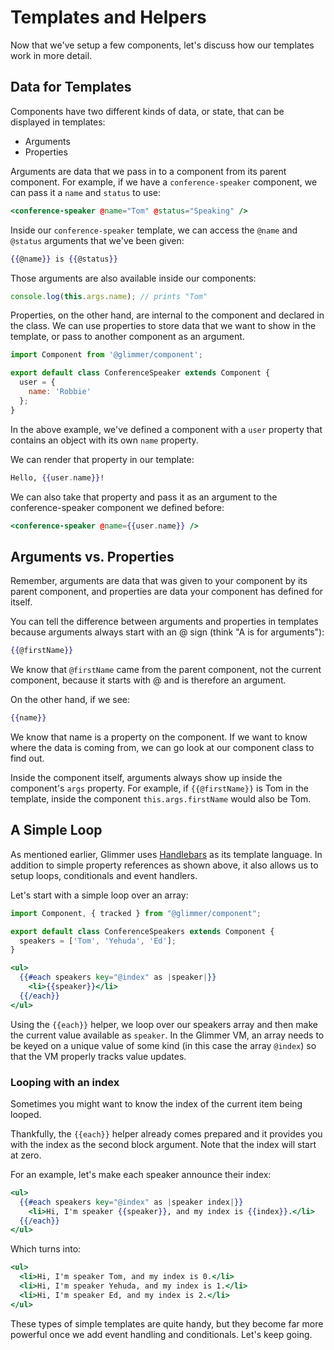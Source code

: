 # Templates and Helpers

Now that we've setup a few components, let's discuss how our templates work in more detail.

## Data for Templates

Components have two different kinds of data, or state, that can be displayed in templates:

- Arguments
- Properties

Arguments are data that we pass in to a component from its parent component. For example, if we have a `conference-speaker` component, we can pass it a `name` and `status` to use:

```hbs
<conference-speaker @name="Tom" @status="Speaking" />
```

Inside our `conference-speaker` template, we can access the `@name` and `@status` arguments that we've been given:

```hbs
{{@name}} is {{@status}}
```

Those arguments are also available inside our components:

```js
console.log(this.args.name); // prints "Tom"
```

Properties, on the other hand, are internal to the component and declared in the class. We can use properties to store data that we want to show in the template, or pass to another component as an argument.

```js
import Component from '@glimmer/component';

export default class ConferenceSpeaker extends Component {
  user = {
    name: 'Robbie'
  };
}
```

In the above example, we've defined a component with a `user` property that contains an object with its own `name` property.

We can render that property in our template:

```hbs
Hello, {{user.name}}!
```

We can also take that property and pass it as an argument to the conference-speaker component we defined before:

```hbs
<conference-speaker @name={{user.name}} />
```

## Arguments vs. Properties

Remember, arguments are data that was given to your component by its parent component, and properties are data your component has defined for itself.

You can tell the difference between arguments and properties in templates because arguments always start with an @ sign (think "A is for arguments"):

```hbs
{{@firstName}}
```

We know that `@firstName` came from the parent component, not the current component, because it starts with @ and is therefore an argument.

On the other hand, if we see:

```hbs
{{name}}
```

We know that name is a property on the component. If we want to know where the data is coming from, we can go look at our component class to find out.

Inside the component itself, arguments always show up inside the component's `args` property. For example, if `{{@firstName}}` is Tom in the template, inside the component `this.args.firstName` would also be Tom.

## A Simple Loop

As mentioned earlier, Glimmer uses [Handlebars](http://handlebarsjs.com) as its template language. In addition to simple property references as shown above, it also allows us to setup loops, conditionals and event handlers.

Let's start with a simple loop over an array:

```js
import Component, { tracked } from "@glimmer/component";

export default class ConferenceSpeakers extends Component {
  speakers = ['Tom', 'Yehuda', 'Ed'];
}
```

```hbs
<ul>
  {{#each speakers key="@index" as |speaker|}}
    <li>{{speaker}}</li>
  {{/each}}
</ul>
```

Using the `{{each}}` helper, we loop over our speakers array and then make the current value available as `speaker`. In the Glimmer VM, an array needs to be keyed on a unique value of some kind (in this case the array `@index`) so that the VM properly tracks value updates.

### Looping with an index

Sometimes you might want to know the index of the current item being looped.

Thankfully, the `{{each}}` helper already comes prepared and it provides you with the index as the second block argument.
Note that the index will start at zero.

For an example, let's make each speaker announce their index:

```hbs
<ul>
  {{#each speakers key="@index" as |speaker index|}}
    <li>Hi, I'm speaker {{speaker}}, and my index is {{index}}.</li>
  {{/each}}
</ul>
```

Which turns into:

```hbs
<ul>
  <li>Hi, I'm speaker Tom, and my index is 0.</li>
  <li>Hi, I'm speaker Yehuda, and my index is 1.</li>
  <li>Hi, I'm speaker Ed, and my index is 2.</li>
</ul>
```

These types of simple templates are quite handy, but they become
far more powerful once we add event handling and conditionals. Let's keep going.
